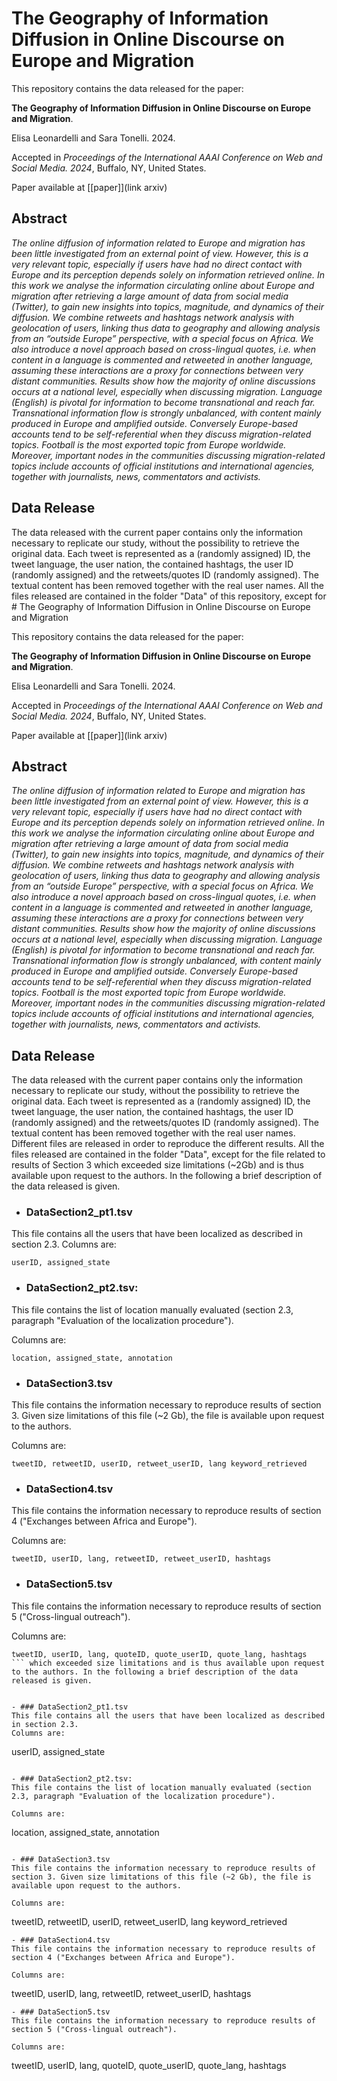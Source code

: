 # The Geography of Information Diffusion in Online Discourse on Europe and Migration

This repository contains the data released for the paper:

 **The Geography of Information Diffusion in Online Discourse on Europe and Migration**. 

Elisa Leonardelli and Sara Tonelli. 2024.

Accepted in *Proceedings of the International AAAI Conference on Web and Social Media. 2024*, Buffalo, NY, United States. 

Paper available at [[paper]](link arxiv)


## Abstract

*The online diffusion of information related to Europe and migration has been little investigated from an external point of view. However, this is a very relevant topic, especially if users have had no direct contact with Europe and its perception depends solely on information retrieved online. 
In this work we analyse the information  circulating online about Europe and migration after retrieving a large amount of data from social media (Twitter), to gain new insights into topics, magnitude, and dynamics of their diffusion. We combine retweets and hashtags network analysis with geolocation of users, linking thus data to geography and allowing analysis from an “outside Europe” perspective, with a special focus on Africa. We also introduce a novel approach based on cross-lingual quotes, i.e. when content in a language is commented and retweeted in another language, assuming these interactions are a proxy for connections between very distant communities. 
Results show how the majority of online discussions occurs at a national level, especially when discussing migration. Language (English) is pivotal for information to become transnational and reach far. Transnational information flow is strongly unbalanced, with content mainly produced in Europe and amplified outside. Conversely Europe-based accounts tend to be self-referential when they discuss migration-related topics. 
Football is the most exported topic from Europe worldwide. Moreover, important nodes in the communities discussing migration-related topics include  accounts of official institutions and international agencies, together with journalists, news, commentators and activists.*

## Data Release
The data released with the current paper contains only the information necessary to replicate our study, without the possibility to retrieve the original data. Each tweet is represented as a (randomly assigned) ID, the tweet language, the user nation, the contained hashtags, the user ID (randomly assigned) and the retweets/quotes ID (randomly assigned). The textual content has been removed together with the real user names. All the files released are contained in the folder "Data" of this repository, except for # The Geography of Information Diffusion in Online Discourse on Europe and Migration

This repository contains the data released for the paper:

 **The Geography of Information Diffusion in Online Discourse on Europe and Migration**. 

Elisa Leonardelli and Sara Tonelli. 2024.

Accepted in *Proceedings of the International AAAI Conference on Web and Social Media. 2024*, Buffalo, NY, United States. 

Paper available at [[paper]](link arxiv)


## Abstract

*The online diffusion of information related to Europe and migration has been little investigated from an external point of view. However, this is a very relevant topic, especially if users have had no direct contact with Europe and its perception depends solely on information retrieved online. 
In this work we analyse the information  circulating online about Europe and migration after retrieving a large amount of data from social media (Twitter), to gain new insights into topics, magnitude, and dynamics of their diffusion. We combine retweets and hashtags network analysis with geolocation of users, linking thus data to geography and allowing analysis from an “outside Europe” perspective, with a special focus on Africa. We also introduce a novel approach based on cross-lingual quotes, i.e. when content in a language is commented and retweeted in another language, assuming these interactions are a proxy for connections between very distant communities. 
Results show how the majority of online discussions occurs at a national level, especially when discussing migration. Language (English) is pivotal for information to become transnational and reach far. Transnational information flow is strongly unbalanced, with content mainly produced in Europe and amplified outside. Conversely Europe-based accounts tend to be self-referential when they discuss migration-related topics. 
Football is the most exported topic from Europe worldwide. Moreover, important nodes in the communities discussing migration-related topics include  accounts of official institutions and international agencies, together with journalists, news, commentators and activists.*

## Data Release
The data released with the current paper contains only the information necessary to replicate our study, without the possibility to retrieve the original data. Each tweet is represented as a (randomly assigned) ID, the tweet language, the user nation, the contained hashtags, the user ID (randomly assigned) and the retweets/quotes ID (randomly assigned). The textual content has been removed together with the real user names. Different files are released in order to reproduce the different results. All the files released are contained in the folder "Data", except for the file related to results of Section 3 which exceeded size limitations (~2Gb) and is thus available upon request to the authors. In the following a brief description of the data released is given.

 
- ### DataSection2_pt1.tsv 
This file contains all the users that have been localized as described in section 2.3. 
Columns are:
```
userID, assigned_state
```

- ### DataSection2_pt2.tsv: 
This file contains the list of location manually evaluated (section 2.3, paragraph "Evaluation of the localization procedure").

Columns are:
```
location, assigned_state, annotation
```

- ### DataSection3.tsv
This file contains the information necessary to reproduce results of section 3. Given size limitations of this file (~2 Gb), the file is available upon request to the authors.

Columns are:
```
tweetID, retweetID, userID, retweet_userID, lang keyword_retrieved
```
- ### DataSection4.tsv
This file contains the information necessary to reproduce results of section 4 ("Exchanges between Africa and Europe").

Columns are:
```
tweetID, userID, lang, retweetID, retweet_userID, hashtags
```
- ### DataSection5.tsv
This file contains the information necessary to reproduce results of section 5 ("Cross-lingual outreach").

Columns are:
```
tweetID, userID, lang, quoteID, quote_userID, quote_lang, hashtags
``` which exceeded size limitations and is thus available upon request to the authors. In the following a brief description of the data released is given.

 
- ### DataSection2_pt1.tsv 
This file contains all the users that have been localized as described in section 2.3. 
Columns are:
```
userID, assigned_state
```

- ### DataSection2_pt2.tsv: 
This file contains the list of location manually evaluated (section 2.3, paragraph "Evaluation of the localization procedure").

Columns are:
```
location, assigned_state, annotation
```

- ### DataSection3.tsv
This file contains the information necessary to reproduce results of section 3. Given size limitations of this file (~2 Gb), the file is available upon request to the authors.

Columns are:
```
tweetID, retweetID, userID, retweet_userID, lang keyword_retrieved
```
- ### DataSection4.tsv
This file contains the information necessary to reproduce results of section 4 ("Exchanges between Africa and Europe").

Columns are:
```
tweetID, userID, lang, retweetID, retweet_userID, hashtags
```
- ### DataSection5.tsv
This file contains the information necessary to reproduce results of section 5 ("Cross-lingual outreach").

Columns are:
```
tweetID, userID, lang, quoteID, quote_userID, quote_lang, hashtags
```
